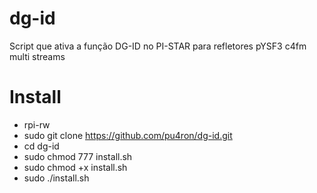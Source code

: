 # dg-id
Script que ativa a função DG-ID no PI-STAR para refletores pYSF3 c4fm multi streams 


# Install

* rpi-rw
* sudo git clone https://github.com/pu4ron/dg-id.git
* cd dg-id
* sudo chmod 777 install.sh
* sudo chmod +x install.sh
* sudo ./install.sh
